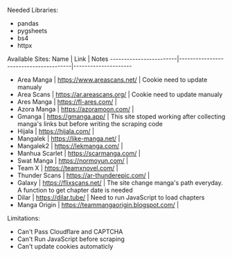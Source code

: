 Needed Libraries:
- pandas
- pygsheets
- bs4
- httpx

Available Sites:
      Name		|		Link			|	Notes
------------------------|---------------------------------------|---------------------
- Area Manga		| https://www.areascans.net/		| Cookie need to update manualy
- Area Scans		| https://ar.areascans.org/		| Cookie need to update manualy
- Ares Manga		| https://fl-ares.com/			|
- Azora Manga		| https://azoramoon.com/		|
- Gmanga		| https://gmanga.app/			| This site stoped working after collecting manga's links but before writing the scraping code
- Hijala		| https://hijala.com/			|
- Mangalek		| https://like-manga.net/		|
- Mangalek2		| https://lekmanga.com/			|
- Manhua Scarlet	| https://scarmanga.com/		|
- Swat Manga		| https://normoyun.com/			|
- Team X		| https://teamxnovel.com/		|
- Thunder Scans		| https://ar-thunderepic.com/		|
- Galaxy		| https://flixscans.net/		| The site change manga's path everyday. A function to get chapter date is needed
- Dilar			| https://dilar.tube/			| Need to run JavaScript to load chapters
- Manga Origin		| https://teammangaorigin.blogspot.com/	| 


Limitations:
- Can't Pass Cloudflare and CAPTCHA
- Can't Run JavaScript before scraping
- Can't update cookies automaticly

